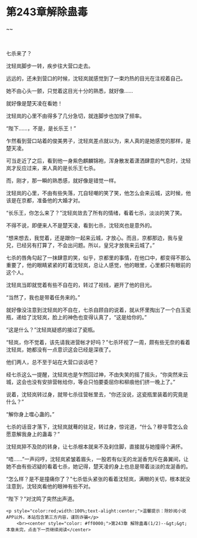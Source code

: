 # 第243章解除蛊毒
~~
    	    <p name="pagetop" href="javascript:void(0);" onclick="return false" style="line-height: 35px;padding: 10px;color: #333;"> </p><p>七杀来了？</p><p>沈轻岚脚步一转，疾步往大营口走去。</p><p>远远的，还未到营口的时候，沈轻岚就感觉到了一束灼热的目光在注视着自己。</p><p>她不由心头一颤，只觉着这目光十分的熟悉，就好像……</p><p>就好像是楚天凌在看她！</p><p>沈轻岚的心里不由得多了几分急切，就连脚步也加快了频率。</p><p>“陛下……，不是，是长乐王！”</p><p>乍然看到营口站着的俊美男子，沈轻岚差点就以为，来人真的是她感觉的那样，是楚天凌。</p><p>可当走近了之后，看到他一身紫色麒麟锦袍，浑身散发着潇洒肆意的气息时，沈轻岚才反应过来，来人真的是长乐王七杀。</p><p>而，刚才，那一瞬的熟悉感，就好像是错觉一样。</p><p>沈轻岚的心里，不由有些失落，兀自轻嘲的笑了笑，他怎么会来云城，这时候，他该是在京都，准备他的大婚才对。</p><p>“长乐王，你怎么来了？”沈轻岚敛去了所有的情绪，看着七杀，淡淡的笑了笑。</p><p>不得不说，即便来人不是楚天凌，看到七杀，沈轻岚也是意外的。</p><p>“想来想去，我觉着，还是跟你一起来云城，才放心。而且，京都那边，我与皇兄，已经另有打算了，不会出问题。所以，皇兄才放我来云城了。”</p><p>七杀的唇角勾起了一抹肆意的笑，似乎，京都里的事情，在他口中，都变得不那么重要了，他的眼睛紧紧的盯着沈轻岚，总让人感觉，他的眼里，心里都只有眼前的这个人。</p><p>沈轻岚当即就觉着有些不自在的，转过了视线，避开了他的目光。</p><p>“当然了，我也是带着任务来的。”</p><p>就好像没注意到沈轻岚的不自在，七杀自顾自的说着，就从怀里掏出了一个白玉瓷瓶，递给了沈轻岚，脸上的神色也变得认真了，“这是给你的。”</p><p>“这是什么？”沈轻岚疑惑的接过了瓷瓶。</p><p>“轻岚，你不觉着，该先请我进营帐才好吗？”七杀环视了一周，颇有些无奈的看着沈轻岚，她都没有一点意识这会已经是深夜了。</p><p>他们两人，总不至于站在大营口谈话吧？</p><p>经七杀这么一提醒，沈轻岚也是乍然回过神，不由失笑的摇了摇头，“你突然来云城，这会也没有安排营帐给你，等会只怕要委屈你和柳痕他们挤一晚上了。”</p><p>说着，沈轻岚转过身，就带七杀往营帐里去，“你还没说，这瓷瓶里装着的究竟是什么？”</p><p>“解你身上噬心蛊的。”</p><p>七杀的话音才落下，沈轻岚就蓦的驻足，转过身，惊诧道，“什么？穆寻雪怎么会愿意解我身上的蛊毒？”</p><p>沈轻岚猝不及防的转身，让七杀根本就来不及刹住脚，直接就与她撞得个满怀。</p><p>“唔……”一声闷哼，沈轻岚紧皱着眉头，一股若有似无的龙涎香充斥在鼻翼间，让她不由有些迟疑的看着七杀，她记得，楚天凌的身上也总是带着淡淡的龙涎香的。</p><p>“怎么样？是不是撞痛你了？”七杀低头紧张的看着沈轻岚，满眼的关切，根本就没注意到，沈轻岚看他的眼神有些不对。</p><p>“陛下？”对沈鸣了突然出声道。</p>
    	
   	<p style="color:red;width:100%;text-alight:center;">温馨提示：除妙阅小说APP以外，本站包含第三方内容，谨防诈骗</p>
    	<br><center style="color: #ff0000;">第243章 解除蛊毒(1/2)--&gt;&gt;本章未完，点击下一页继续阅读</center>
    	